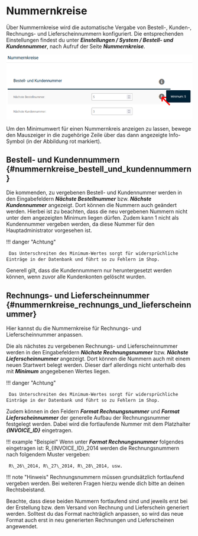 # Nummernkreise

Über Nummernkreise wird die automatische Vergabe von Bestell-, Kunden-, Rechnungs- und Lieferscheinnummern konfiguriert. Die entsprechenden Einstellungen findest du unter _**Einstellungen / System / Bestell- und Kundennummer**_, nach Aufruf der Seite _**Nummernkreise**_.

![](../../Bilder/Konfiguration_Nummernkreise_FeststellenDerMinimumWerte.png "Feststellen der Minimum-Werte")

Um den Minimumwert für einen Nummernkreis anzeigen zu lassen, bewege den Mauszeiger in die zugehörige Zeile über das dann angezeigte Info-Symbol \(in der Abbildung rot markiert\).

## Bestell- und Kundennummern {#nummernkreise_bestell_und_kundennummern}

Die kommenden, zu vergebenen Bestell- und Kundennummer werden in den Eingabefeldern _**Nächste Bestellnummer**_ bzw. _**Nächste Kundennummer**_ angezeigt. Dort können die Nummern auch geändert werden. Hierbei ist zu beachten, dass die neu vergebenen Nummern nicht unter dem angezeigten Minimum liegen dürfen. Zudem kann 1 nicht als Kundennummer vergeben werden, da diese Nummer für den Hauptadministrator vorgesehen ist.

!!! danger "Achtung"

	 Das Unterschreiten des Minimum-Wertes sorgt für widersprüchliche Einträge in der Datenbank und führt so zu Fehlern im Shop.

Generell gilt, dass die Kundennummern nur heruntergesetzt werden können, wenn zuvor alle Kundenkonten gelöscht wurden.

## Rechnungs- und Lieferscheinnummer {#nummernkreise_rechnungs_und_lieferscheinnummer}

Hier kannst du die Nummernkreise für Rechnungs- und Lieferscheinnummer anpassen.

Die als nächstes zu vergebenen Rechnungs- und Lieferscheinnummer werden in den Eingabefeldern _**Nächste Rechnungsnummer**_ bzw. _**Nächste Lieferscheinnummer**_ angezeigt. Dort können die Nummern auch mit einem neuen Startwert belegt werden. Dieser darf allerdings nicht unterhalb des mit _**Minimum**_ angegebenen Wertes liegen.

!!! danger "Achtung"

	 Das Unterschreiten des Minimum-Wertes sorgt für widersprüchliche Einträge in der Datenbank und führt so zu Fehlern im Shop.

Zudem können in den Feldern _**Format Rechnungsnummer**_ und _**Format Lieferscheinnummer**_ der generelle Aufbau der Rechnungsnummer festgelegt werden. Dabei wird die fortlaufende Nummer mit dem Platzhalter _**\{INVOICE\_ID\}**_ eingetragen.

!!! example "Beispiel" 
	 Wenn unter _**Format Rechnungsnummer**_ folgendes eingetragen ist: R\_\{INVOICE\_ID\}\_2014 werden die Rechnungsnummern nach folgendem Muster vergeben:

	 R\_26\_2014, R\_27\_2014, R\_28\_2014, usw.

!!! note "Hinweis" 
	 Rechnungsnummern müssen grundsätzlich fortlaufend vergeben werden. Bei weiteren Fragen hierzu wende dich bitte an deinen Rechtsbeistand.

Beachte, dass diese beiden Nummern fortlaufend sind und jeweils erst bei der Erstellung bzw. dem Versand von Rechnung und Lieferschein generiert werden. Solltest du das Format nachträglich anpassen, so wird das neue Format auch erst in neu generierten Rechnungen und Lieferscheinen angewendet.
